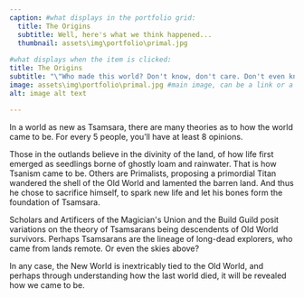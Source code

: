 ```yaml
---
caption: #what displays in the portfolio grid:
  title: The Origins
  subtitle: Well, here's what we think happened...
  thumbnail: assets\img\portfolio\primal.jpg
  
#what displays when the item is clicked:
title: The Origins
subtitle: "\"Who made this world? Don't know, don't care. Don't even know why we call here Tsamsara. I just wanna make sure we don't all die out like they did.\" - Hallis Kob, former Head Delver of the Build Guild"
image: assets\img\portfolio\primal.jpg #main image, can be a link or a file in assets/img/portfolio
alt: image alt text

---
```

In a world as new as Tsamsara, there are many theories as to how the world came to be. For every 5 people, you’ll have at least 8 opinions. 

Those in the outlands believe in the divinity of the land, of how life first emerged as seedlings borne of ghostly loam and rainwater. That is how Tsanism came to be. Others are Primalists, proposing a primordial Titan wandered the shell of the Old World and lamented the barren land. And thus he chose to sacrifice himself, to spark new life and let his bones form the foundation of Tsamsara.

Scholars and Artificers of the Magician's Union and the Build Guild posit variations on the theory of Tsamsarans being descendents of Old World survivors. Perhaps Tsamsarans are the lineage of long-dead explorers, who came from lands remote. Or even the skies above?

In any case, the New World is inextricably tied to the Old World, and perhaps through understanding how the last world died, it will be revealed how we came to be.

